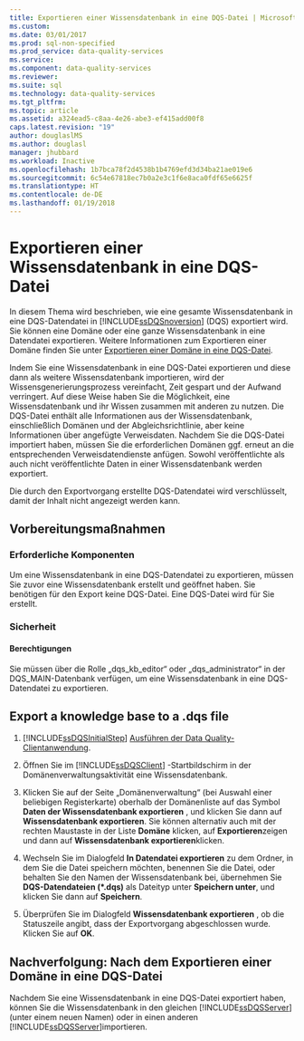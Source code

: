 ```yaml
---
title: Exportieren einer Wissensdatenbank in eine DQS-Datei | Microsoft-Dokumentation
ms.custom: 
ms.date: 03/01/2017
ms.prod: sql-non-specified
ms.prod_service: data-quality-services
ms.service: 
ms.component: data-quality-services
ms.reviewer: 
ms.suite: sql
ms.technology: data-quality-services
ms.tgt_pltfrm: 
ms.topic: article
ms.assetid: a324ead5-c8aa-4e26-abe3-ef415add00f8
caps.latest.revision: "19"
author: douglaslMS
ms.author: douglasl
manager: jhubbard
ms.workload: Inactive
ms.openlocfilehash: 1b7bca78f2d4538b1b4769efd3d34ba21ae019e6
ms.sourcegitcommit: 6c54e67818ec7b0a2e3c1f6e8aca0fdf65e6625f
ms.translationtype: HT
ms.contentlocale: de-DE
ms.lasthandoff: 01/19/2018
---
```

# <a name="export-a-knowledge-base-to-a-dqs-file"></a>Exportieren einer Wissensdatenbank in eine DQS-Datei
  In diesem Thema wird beschrieben, wie eine gesamte Wissensdatenbank in eine DQS-Datendatei in [!INCLUDE[ssDQSnoversion](../includes/ssdqsnoversion-md.md)] (DQS) exportiert wird. Sie können eine Domäne oder eine ganze Wissensdatenbank in eine Datendatei exportieren. Weitere Informationen zum Exportieren einer Domäne finden Sie unter [Exportieren einer Domäne in eine DQS-Datei](../data-quality-services/export-a-domain-to-a-dqs-file.md).  
  
 Indem Sie eine Wissensdatenbank in eine DQS-Datei exportieren und diese dann als weitere Wissensdatenbank importieren, wird der Wissensgenerierungsprozess vereinfacht, Zeit gespart und der Aufwand verringert. Auf diese Weise haben Sie die Möglichkeit, eine Wissensdatenbank und ihr Wissen zusammen mit anderen zu nutzen. Die DQS-Datei enthält alle Informationen aus der Wissensdatenbank, einschließlich Domänen und der Abgleichsrichtlinie, aber keine Informationen über angefügte Verweisdaten. Nachdem Sie die DQS-Datei importiert haben, müssen Sie die erforderlichen Domänen ggf. erneut an die entsprechenden Verweisdatendienste anfügen. Sowohl veröffentlichte als auch nicht veröffentlichte Daten in einer Wissensdatenbank werden exportiert.  
  
 Die durch den Exportvorgang erstellte DQS-Datendatei wird verschlüsselt, damit der Inhalt nicht angezeigt werden kann.  
  
##  <a name="BeforeYouBegin"></a> Vorbereitungsmaßnahmen  
  
###  <a name="Prerequisites"></a> Erforderliche Komponenten  
 Um eine Wissensdatenbank in eine DQS-Datendatei zu exportieren, müssen Sie zuvor eine Wissensdatenbank erstellt und geöffnet haben. Sie benötigen für den Export keine DQS-Datei. Eine DQS-Datei wird für Sie erstellt.  
  
###  <a name="Security"></a> Sicherheit  
  
####  <a name="Permissions"></a> Berechtigungen  
 Sie müssen über die Rolle „dqs_kb_editor“ oder „dqs_administrator“ in der DQS_MAIN-Datenbank verfügen, um eine Wissensdatenbank in eine DQS-Datendatei zu exportieren.  
  
##  <a name="Export"></a> Export a knowledge base to a .dqs file  
  
1.  [!INCLUDE[ssDQSInitialStep](../includes/ssdqsinitialstep-md.md)] [Ausführen der Data Quality-Clientanwendung](../data-quality-services/run-the-data-quality-client-application.md).  
  
2.  Öffnen Sie im [!INCLUDE[ssDQSClient](../includes/ssdqsclient-md.md)] -Startbildschirm in der Domänenverwaltungsaktivität eine Wissensdatenbank.  
  
3.  Klicken Sie auf der Seite „Domänenverwaltung“ (bei Auswahl einer beliebigen Registerkarte) oberhalb der Domänenliste auf das Symbol **Daten der Wissensdatenbank exportieren** , und klicken Sie dann auf **Wissensdatenbank exportieren**. Sie können alternativ auch mit der rechten Maustaste in der Liste **Domäne** klicken, auf **Exportieren**zeigen und dann auf **Wissensdatenbank exportieren**klicken.  
  
4.  Wechseln Sie im Dialogfeld **In Datendatei exportieren** zu dem Ordner, in dem Sie die Datei speichern möchten, benennen Sie die Datei, oder behalten Sie den Namen der Wissensdatenbank bei, übernehmen Sie **DQS-Datendateien (\*.dqs)** als Dateityp unter **Speichern unter**, und klicken Sie dann auf **Speichern**.  
  
5.  Überprüfen Sie im Dialogfeld **Wissensdatenbank exportieren** , ob die Statuszeile angibt, dass der Exportvorgang abgeschlossen wurde. Klicken Sie auf **OK**.  
  
##  <a name="FollowUp"></a> Nachverfolgung: Nach dem Exportieren einer Domäne in eine DQS-Datei  
 Nachdem Sie eine Wissensdatenbank in eine DQS-Datei exportiert haben, können Sie die Wissensdatenbank in den gleichen [!INCLUDE[ssDQSServer](../includes/ssdqsserver-md.md)] (unter einem neuen Namen) oder in einen anderen [!INCLUDE[ssDQSServer](../includes/ssdqsserver-md.md)]importieren.  
  
  

